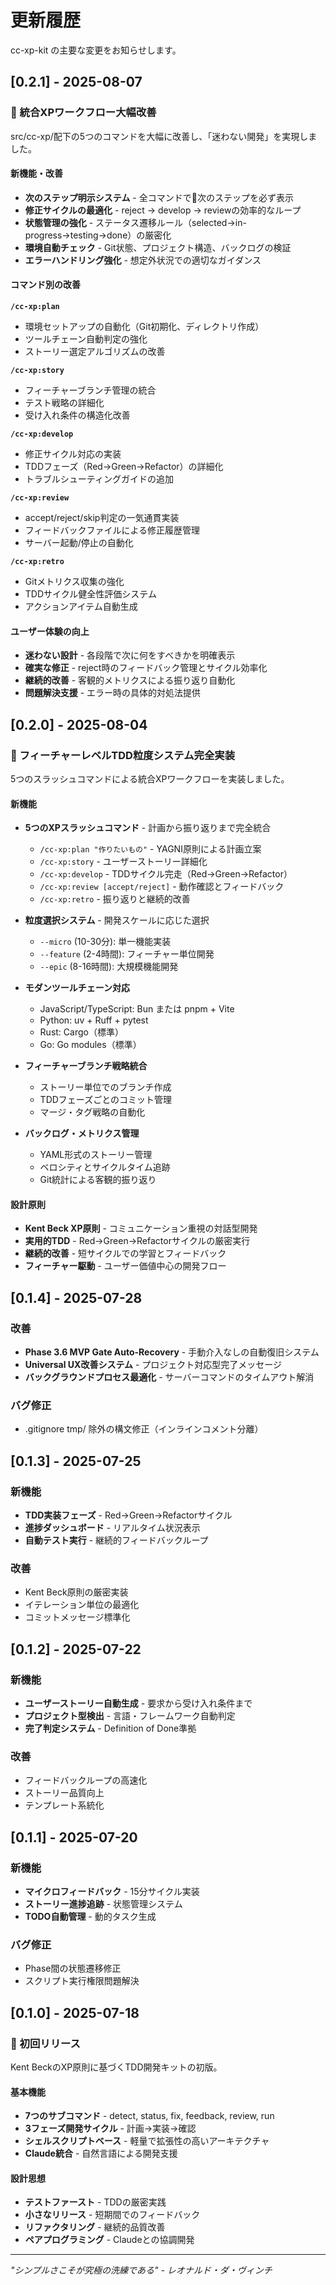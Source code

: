 # 更新履歴

cc-xp-kit の主要な変更をお知らせします。

## [0.2.1] - 2025-08-07

### 🎯 統合XPワークフロー大幅改善

src/cc-xp/配下の5つのコマンドを大幅に改善し、「迷わない開発」を実現しました。

#### 新機能・改善

- **次のステップ明示システム** - 全コマンドで🚀次のステップを必ず表示
- **修正サイクルの最適化** - reject → develop → reviewの効率的なループ
- **状態管理の強化** - ステータス遷移ルール（selected→in-progress→testing→done）の厳密化
- **環境自動チェック** - Git状態、プロジェクト構造、バックログの検証
- **エラーハンドリング強化** - 想定外状況での適切なガイダンス

#### コマンド別の改善

**`/cc-xp:plan`**
- 環境セットアップの自動化（Git初期化、ディレクトリ作成）
- ツールチェーン自動判定の強化
- ストーリー選定アルゴリズムの改善

**`/cc-xp:story`**  
- フィーチャーブランチ管理の統合
- テスト戦略の詳細化
- 受け入れ条件の構造化改善

**`/cc-xp:develop`**
- 修正サイクル対応の実装
- TDDフェーズ（Red→Green→Refactor）の詳細化
- トラブルシューティングガイドの追加

**`/cc-xp:review`**
- accept/reject/skip判定の一気通貫実装
- フィードバックファイルによる修正履歴管理
- サーバー起動/停止の自動化

**`/cc-xp:retro`**
- Gitメトリクス収集の強化
- TDDサイクル健全性評価システム
- アクションアイテム自動生成

#### ユーザー体験の向上

- **迷わない設計** - 各段階で次に何をすべきかを明確表示
- **確実な修正** - reject時のフィードバック管理とサイクル効率化
- **継続的改善** - 客観的メトリクスによる振り返り自動化
- **問題解決支援** - エラー時の具体的対処法提供

## [0.2.0] - 2025-08-04

### 🚀 フィーチャーレベルTDD粒度システム完全実装

5つのスラッシュコマンドによる統合XPワークフローを実装しました。

#### 新機能

- **5つのXPスラッシュコマンド** - 計画から振り返りまで完全統合
  - `/cc-xp:plan "作りたいもの"` - YAGNI原則による計画立案
  - `/cc-xp:story` - ユーザーストーリー詳細化
  - `/cc-xp:develop` - TDDサイクル完走（Red→Green→Refactor）
  - `/cc-xp:review [accept/reject]` - 動作確認とフィードバック
  - `/cc-xp:retro` - 振り返りと継続的改善

- **粒度選択システム** - 開発スケールに応じた選択
  - `--micro` (10-30分): 単一機能実装
  - `--feature` (2-4時間): フィーチャー単位開発
  - `--epic` (8-16時間): 大規模機能開発

- **モダンツールチェーン対応**
  - JavaScript/TypeScript: Bun または pnpm + Vite
  - Python: uv + Ruff + pytest
  - Rust: Cargo（標準）
  - Go: Go modules（標準）

- **フィーチャーブランチ戦略統合**
  - ストーリー単位でのブランチ作成
  - TDDフェーズごとのコミット管理
  - マージ・タグ戦略の自動化

- **バックログ・メトリクス管理**
  - YAML形式のストーリー管理
  - ベロシティとサイクルタイム追跡
  - Git統計による客観的振り返り

#### 設計原則

- **Kent Beck XP原則** - コミュニケーション重視の対話型開発
- **実用的TDD** - Red→Green→Refactorサイクルの厳密実行
- **継続的改善** - 短サイクルでの学習とフィードバック
- **フィーチャー駆動** - ユーザー価値中心の開発フロー

## [0.1.4] - 2025-07-28

### 改善

- **Phase 3.6 MVP Gate Auto-Recovery** - 手動介入なしの自動復旧システム
- **Universal UX改善システム** - プロジェクト対応型完了メッセージ
- **バックグラウンドプロセス最適化** - サーバーコマンドのタイムアウト解消

### バグ修正

- .gitignore tmp/ 除外の構文修正（インラインコメント分離）

## [0.1.3] - 2025-07-25

### 新機能

- **TDD実装フェーズ** - Red→Green→Refactorサイクル
- **進捗ダッシュボード** - リアルタイム状況表示
- **自動テスト実行** - 継続的フィードバックループ

### 改善

- Kent Beck原則の厳密実装
- イテレーション単位の最適化
- コミットメッセージ標準化

## [0.1.2] - 2025-07-22

### 新機能

- **ユーザーストーリー自動生成** - 要求から受け入れ条件まで
- **プロジェクト型検出** - 言語・フレームワーク自動判定
- **完了判定システム** - Definition of Done準拠

### 改善

- フィードバックループの高速化
- ストーリー品質向上
- テンプレート系統化

## [0.1.1] - 2025-07-20

### 新機能

- **マイクロフィードバック** - 15分サイクル実装
- **ストーリー進捗追跡** - 状態管理システム
- **TODO自動管理** - 動的タスク生成

### バグ修正

- Phase間の状態遷移修正
- スクリプト実行権限問題解決

## [0.1.0] - 2025-07-18

### 🎉 初回リリース

Kent BeckのXP原則に基づくTDD開発キットの初版。

#### 基本機能

- **7つのサブコマンド** - detect, status, fix, feedback, review, run
- **3フェーズ開発サイクル** - 計画→実装→確認
- **シェルスクリプトベース** - 軽量で拡張性の高いアーキテクチャ
- **Claude統合** - 自然言語による開発支援

#### 設計思想

- **テストファースト** - TDDの厳密実践
- **小さなリリース** - 短期間でのフィードバック
- **リファクタリング** - 継続的品質改善
- **ペアプログラミング** - Claudeとの協調開発

---

*"シンプルさこそが究極の洗練である" - レオナルド・ダ・ヴィンチ*